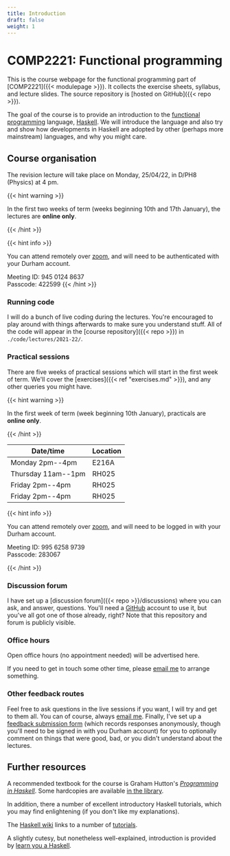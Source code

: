 ```yaml
---
title: Introduction
draft: false
weight: 1
---
```


# COMP2221: Functional programming

This is the course webpage for the functional programming part of
[COMP2221]({{< modulepage >}}). It collects the exercise sheets,
syllabus, and lecture slides. The source repository is [hosted on
GitHub]({{< repo >}}).

The goal of the course is to provide an introduction to the [functional
programming](https://en.wikipedia.org/wiki/Functional_programming)
language, [Haskell](https://www.haskell.org). We will introduce the
language and also try and show how developments in Haskell are adopted
by other (perhaps more mainstream) languages, and why you might care.

## Course organisation

The revision lecture will take place on Monday, 25/04/22, in D/PH8 (Physics) at 4 pm.

{{< hint warning >}}

In the first two weeks of term (weeks beginning 10th and 17th
January), the lectures are **online only**.

{{< /hint >}}

{{< hint info >}}

You can attend remotely over [zoom](https://durhamuniversity.zoom.us/j/94501248637?pwd=TmRRME4rbzRON3cyODNwc1BJT2xudz09), and will need to be
authenticated with your Durham account.

Meeting ID: 945 0124 8637   
Passcode: 422599
{{< /hint >}}

### Running code

I will do a bunch of live coding during the lectures. You're
encouraged to play around with things afterwards to make sure you
understand stuff. All of the code will appear in the [course
repository]({{< repo >}}) in `./code/lectures/2021-22/`.

### Practical sessions

There are five weeks of practical sessions which will start in the
first week of term. We'll cover the [exercises]({{< ref
"exercises.md" >}}), and any other queries you might have.

{{< hint warning >}}

In the first week of term (week beginning 10th January), practicals
are **online only**.

{{< /hint >}}


| Date/time          | Location |
|--------------------|----------|
| Monday 2pm--4pm    | E216A    |
| Thursday 11am--1pm | RH025    |
| Friday 2pm--4pm    | RH025    |
| Friday 2pm--4pm    | RH025    |


{{< hint info >}}

You can attend remotely over
[zoom](https://durhamuniversity.zoom.us/j/99562589739?pwd=K3RmekY3aUJKUStaenN6VUxBMmlRUT09),
and will need to be logged in with your Durham account.

Meeting ID: 995 6258 9739  
Passcode: 283067

{{< /hint >}}

### Discussion forum

I have set up a [discussion forum]({{< repo >}}/discussions) where you
can ask, and answer, questions. You'll need a
[GitHub](https://github.com) account to use it, but you've all got one
of those already, right? Note that this repository and forum is
publicly visible.

### Office hours

Open office hours (no appointment needed) will be advertised here.

If you need to get in touch some other time, please [email
me](mailto:lawrence.mitchell@durham.ac.uk) to arrange something.

### Other feedback routes

Feel free to ask questions in the live sessions if you want, I will
try and get to them all. You can of course, always [email
me](mailto:lawrence.mitchell@durham.ac.uk). Finally, I've set up a
[feedback submission
form](https://forms.office.com/Pages/ResponsePage.aspx?id=i9hQcmhLKUW-RNWaLYpvlH6j_ORl2wpMpbvCR6TejgNUNU5HMkk0TDFGQTNKMTRTVTJFRlNCSjQwNi4u)
(which records responses anonymously, though you'll need to be signed
in with you Durham account) for you to optionally comment on things
that were good, bad, or you didn't understand about the lectures.

## Further resources

A recommended textbook for the course is Graham Hutton's [_Programming
in Haskell_](http://www.cs.nott.ac.uk/~pszgmh/pih.html). Some
hardcopies are available [in the
library](https://library.dur.ac.uk/record=b2094512~S1).

In addition, there a number of excellent introductory Haskell
tutorials, which you may find enlightening (if you don't like my
explanations).

The [Haskell wiki](https://wiki.haskell.org/) links to a number of
[tutorials](https://wiki.haskell.org/Learning_Haskell#Online_tutorials).

A slightly cutesy, but nonetheless well-explained, introduction is
provided by [learn you a Haskell](http://learnyouahaskell.com).
